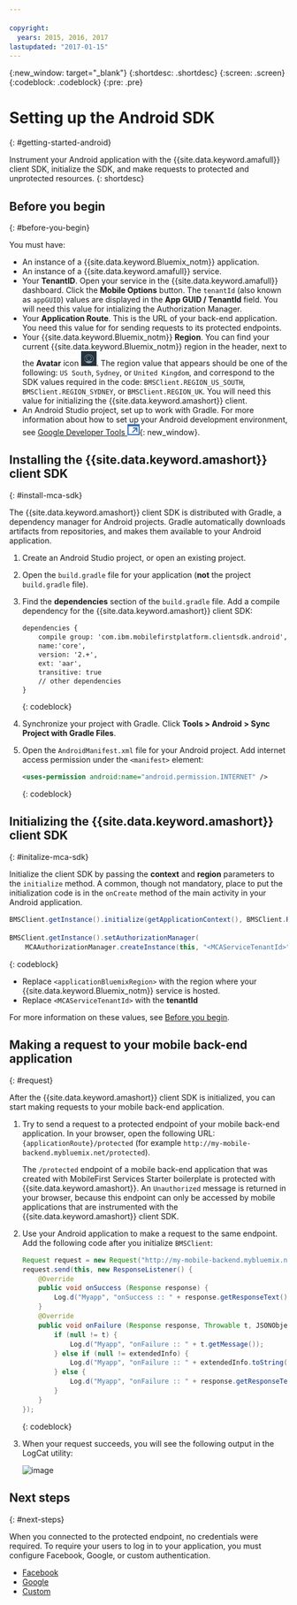 ```yaml
---

copyright:
  years: 2015, 2016, 2017
lastupdated: "2017-01-15"
---
```

{:new_window: target="_blank"}
{:shortdesc: .shortdesc}
{:screen: .screen}
{:codeblock: .codeblock}
{:pre: .pre}

# Setting up the Android SDK
{: #getting-started-android}

Instrument your Android application with the {{site.data.keyword.amafull}} client SDK, initialize the SDK, and make requests to protected and unprotected resources.
{: shortdesc}

## Before you begin
{: #before-you-begin}

You must have:

* An instance of a  {{site.data.keyword.Bluemix_notm}} application.
* An instance of a {{site.data.keyword.amafull}} service.
* Your **TenantID**. Open your service in the  {{site.data.keyword.amafull}} dashboard. Click the **Mobile Options** button. The `tenantId` (also known as `appGUID`)  values are displayed in the  **App GUID / TenantId** field. You will need this value for intializing the Authorization Manager.
* Your **Application Route**. This is the URL of your back-end application. You need this value for for sending requests to its protected endpoints.
* Your {{site.data.keyword.Bluemix_notm}} **Region**.  You can find your current {{site.data.keyword.Bluemix_notm}} region in the header, next to the **Avatar** icon ![Avatar icon](images/face.jpg "Avatar icon"). The region value that appears should be one of the following: `US South`,  `Sydney`, or  `United Kingdom`, and correspond to the SDK values required in the code: `BMSClient.REGION_US_SOUTH`, `BMSClient.REGION_SYDNEY`, or `BMSClient.REGION_UK`. You will need this value for initializing the {{site.data.keyword.amashort}} client.
* An Android Studio project, set up to work with Gradle. For more information about how to set up your Android development environment, see [Google Developer Tools  ![External link icon](../../icons/launch-glyph.svg "External link icon")](http://developer.android.com/sdk/index.html){: new_window}.

## Installing the {{site.data.keyword.amashort}} client SDK
{: #install-mca-sdk}

The {{site.data.keyword.amashort}} client SDK is distributed with Gradle, a dependency manager for Android projects. Gradle automatically downloads artifacts from repositories, and makes them available to your Android application.

1. Create an Android Studio project, or open an existing project.

1. Open the `build.gradle` file for your application (**not** the project `build.gradle` file).

1. Find the **dependencies** section of the `build.gradle` file.  Add a compile dependency for the {{site.data.keyword.amashort}} client SDK:

	```Gradle
	dependencies {
		compile group: 'com.ibm.mobilefirstplatform.clientsdk.android',    
		name:'core',
		version: '2.+',
		ext: 'aar',
		transitive: true
		// other dependencies  
	}
	```
	{: codeblock}

1. Synchronize your project with Gradle. Click **Tools &gt; Android &gt; Sync Project with Gradle Files**.

1. Open the `AndroidManifest.xml` file for your Android project. Add internet access permission under the `<manifest>` element:

	```XML
	<uses-permission android:name="android.permission.INTERNET" />
	```
	{: codeblock}

## Initializing the {{site.data.keyword.amashort}} client SDK
{: #initalize-mca-sdk}

Initialize the client SDK  by passing the **context** and **region** parameters to the `initialize` method. A common, though not mandatory, place to put the initialization code is in the `onCreate` method of the main activity in your Android application.

```Java
BMSClient.getInstance().initialize(getApplicationContext(), BMSClient.REGION_UK);

BMSClient.getInstance().setAuthorizationManager(
	MCAAuthorizationManager.createInstance(this, "<MCAServiceTenantId>"));
```
{: codeblock}

* Replace `<applicationBluemixRegion>` with the region where your {{site.data.keyword.Bluemix_notm}} service is hosted.
* Replace `<MCAServiceTenantId>` with the **tenantId**

For more information on these values, see [Before you begin](#before-you-begin).

## Making a request to your mobile back-end application
{: #request}

After the {{site.data.keyword.amashort}} client SDK is initialized, you can start making requests to your mobile back-end application.

1. Try to send a request to a protected endpoint of your mobile back-end application. In your browser, open the following URL: `{applicationRoute}/protected` (for example `http://my-mobile-backend.mybluemix.net/protected`).   

	The `/protected` endpoint of a mobile back-end application that was created with MobileFirst Services Starter boilerplate is protected with {{site.data.keyword.amashort}}. An `Unauthorized` message is returned in your browser, because this endpoint can only be accessed by mobile applications that are instrumented with the {{site.data.keyword.amashort}} client SDK.

1. Use your Android application to make a request to the same endpoint. Add the following code after you initialize `BMSClient`:

	```Java
	Request request = new Request("http://my-mobile-backend.mybluemix.net/protected", Request.GET);
	request.send(this, new ResponseListener() {
		@Override
		public void onSuccess (Response response) {
			Log.d("Myapp", "onSuccess :: " + response.getResponseText());
		}
		@Override
		public void onFailure (Response response, Throwable t, JSONObject extendedInfo) {
			if (null != t) {
				Log.d("Myapp", "onFailure :: " + t.getMessage());
			} else if (null != extendedInfo) {
				Log.d("Myapp", "onFailure :: " + extendedInfo.toString());
			} else {
				Log.d("Myapp", "onFailure :: " + response.getResponseText());
			}
		}
	});
	```
	{: codeblock}

1. When your request succeeds, you will see the following output in the LogCat utility:

	![image](images/getting-started-android-success.png)

## Next steps
{: #next-steps}

When you connected to the protected endpoint, no credentials were required. To require your users to log in to your application, you must configure Facebook, Google, or custom authentication.

* [Facebook](facebook-auth-android.html)
* [Google](google-auth-android.html)
* [Custom](custom-auth-android.html)

